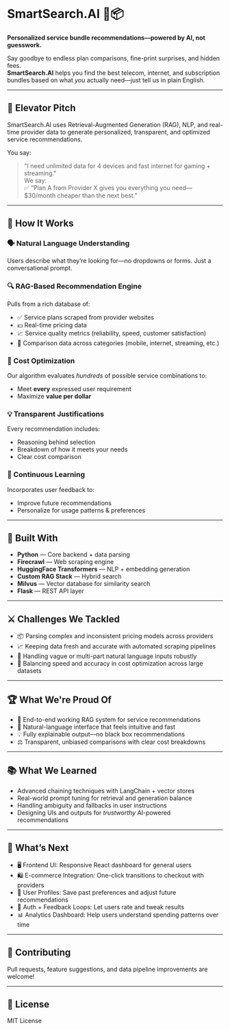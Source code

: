 # SmartSearch.AI 🤖📦

**Personalized service bundle recommendations—powered by AI, not guesswork.**

Say goodbye to endless plan comparisons, fine-print surprises, and hidden fees.  
**SmartSearch.AI** helps you find the best telecom, internet, and subscription bundles based on what *you* actually need—just tell us in plain English.

---

## 🚀 Elevator Pitch

SmartSearch.AI uses Retrieval-Augmented Generation (RAG), NLP, and real-time provider data to generate personalized, transparent, and optimized service recommendations.

You say:  
> "I need unlimited data for 4 devices and fast internet for gaming + streaming."  
We say:  
✅ “Plan A from Provider X gives you everything you need—$30/month cheaper than the next best.”

---

## 🧠 How It Works

### 🗣 Natural Language Understanding
Users describe what they’re looking for—no dropdowns or forms. Just a conversational prompt.

### 🔍 RAG-Based Recommendation Engine
Pulls from a rich database of:
- ✅ Service plans scraped from provider websites
- 💵 Real-time pricing data
- 📈 Service quality metrics (reliability, speed, customer satisfaction)
- 🔁 Comparison data across categories (mobile, internet, streaming, etc.)

### 🧮 Cost Optimization
Our algorithm evaluates *hundreds* of possible service combinations to:
- Meet **every** expressed user requirement
- Maximize **value per dollar**

### 💡 Transparent Justifications
Every recommendation includes:
- Reasoning behind selection
- Breakdown of how it meets your needs
- Clear cost comparison

### 🔁 Continuous Learning
Incorporates user feedback to:
- Improve future recommendations
- Personalize for usage patterns & preferences

---

## 🧱 Built With

- **Python** — Core backend + data parsing
- **Firecrawl** — Web scraping engine
- **HuggingFace Transformers** — NLP + embedding generation
- **Custom RAG Stack** — Hybrid search
- **Milvus** — Vector database for similarity search
- **Flask** — REST API layer

---

## ⚔️ Challenges We Tackled

- 📦 Parsing complex and inconsistent pricing models across providers
- 📈 Keeping data fresh and accurate with automated scraping pipelines
- 🤯 Handling vague or multi-part natural language inputs robustly
- 🧮 Balancing speed and accuracy in cost optimization across large datasets

---

## 🏆 What We're Proud Of

- 🔁 End-to-end working RAG system for service recommendations
- 🧠 Natural-language interface that feels intuitive and fast
- 💡 Fully explainable output—no black box recommendations
- ⚖️ Transparent, unbiased comparisons with clear cost breakdowns

---

## 📚 What We Learned

- Advanced chaining techniques with LangChain + vector stores
- Real-world prompt tuning for retrieval and generation balance
- Handling ambiguity and fallbacks in user instructions
- Designing UIs and outputs for *trustworthy* AI-powered recommendations

---

## 🚧 What’s Next

- 🖥 Frontend UI: Responsive React dashboard for general users
- 🛍 E-commerce Integration: One-click transitions to checkout with providers
- 👤 User Profiles: Save past preferences and adjust future recommendations
- 🔐 Auth + Feedback Loops: Let users rate and tweak results
- 📊 Analytics Dashboard: Help users understand spending patterns over time


---

## 🤝 Contributing

Pull requests, feature suggestions, and data pipeline improvements are welcome!  

---

## 📜 License

MIT License


